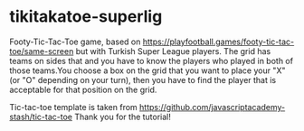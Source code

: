 # tikitakatoe-superlig

Footy-Tic-Tac-Toe game, based on https://playfootball.games/footy-tic-tac-toe/same-screen but with Turkish Super League players. The grid has teams on sides that and you have to know the players who played in both of those teams.You choose a box on the grid that you want to place your "X" (or "O" depending on your turn), then you have to find the player that is acceptable for that position on the grid.

Tic-tac-toe template is taken from https://github.com/javascriptacademy-stash/tic-tac-toe 
Thank you for the tutorial! 

